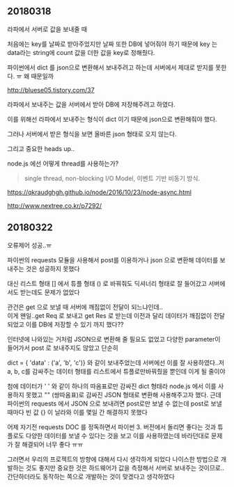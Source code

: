 ## 20180318

라파에서 서버로 값을 보내줄 때<br>

처음에는 key를 날짜로 받아주었지만 날짜 또한 DB에 넣어줘야 하기 때문에 key 는 data라는 string에 count 값을 더한 값을 key로 정해줬다.<br>

파이썬에서 dict 를 json으로 변환해서 보내주려고 하는데 서버에서 제대로 받지를 못한다. ㅠ 왜 때문일까<br>

http://bluese05.tistory.com/37

라파에서 보내주는 값을 서버에서 받아 DB에 저장해주려고 하였다.<br>

이를 위해선 라파에서 보내주는 형식이 dict 이기 때문에 json으로 변환해줘야 했다.<br>

그러나 서버에서 받은 형식을 보면 올바른 json 형태로 오지 않는다.<br>

그리고 중요한 heads up..

node.js 에선 어떻게 thread를 사용하는가?<br>

> single thread, non-blocking I/O Model, 이벤트 기반 비동기 방식.

https://qkraudghgh.github.io/node/2016/10/23/node-async.html

http://www.nextree.co.kr/p7292/

## 20180322

오류제어 성공..ㅠ

파이썬의 requests 모듈을 사용해서 post를 이용하거나 json 으로 변환해 데이터를 보내주는 것은 성공하지 못했다<br>

대신 리스트 형태 [] 에서 튜플 형태 () 로 바꿔줘도 딕셔너리 형태로  잘 들어갔고 서버에서도 받는데도 문제가 없었다<br>

관건은 get 으로 보낼 때 서버에 깨짐없이 전달이 되느냐인데..<br>
이게 왠일..get Req 로 보내고 get Res 로 받는데 이전과 달리 데이터가 깨짐없이 전달되었고 이를 DB에 저장할 수 있기 까지 했다??<br>

인터넷에 나와있는 거처럼 JSON으로 변환해 줄 필요도 없었고 다양한 parameter이 들어가서 post 로 보내주지도 않았고 단순히<br>

dict = { 'data' : ('a', 'b', 'c')} 와 같이 보내주었는데 서버에선 이를 잘 사용하였다..저 a, b, c를 감싸주는 데이터 형태를 리스트에서 튜플로만바꿔줬을 뿐인데 이게 될 줄이야<br>

첨에 데이터가 ' ' 와 같이 하나의 따옴표로만 감싸진 dict 형태라 node.js 에서 이를 사용하지 못했고 "" (쌍따옴표)로 감싸진 JSON 형태로 변환해 사용해주고자 했다. 근데 파이썬의 requests 에서 JSON 으로 보내려면 post로만 보낼 수 없는데 post로 보낼 때마다 빈 값 {} 이 날라와 이를 몇일 간 해결하지 못했다<br>

어제 자기전 requests DOC 를 정독하면서 파이썬 3. 버전에서 돌리면 좋다는 것과 튜플로도 다양한 데이터를 보낼 수 있다는 것을 보고 이를 사용하였는데 바라던대로 문제가 잘 해결되어 너무 좋다 ㅠㅠ<br>

그러면서 우리의 프로젝트의 방향에 대해서 다시 생각하게 되었다 나이스한 방법으로 개발하는 것도 좋지만 중요한 것은 하드웨어가 값을 측정해서 서버로 보내주는 것이므로..간단하더라도 동작하는 쪽으로 개발하는 것이 맞겠다고 생각하였다<br>
